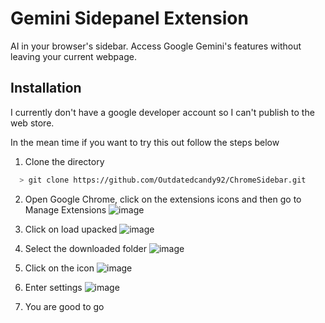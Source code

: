 
# Gemini Sidepanel Extension

AI in your browser's sidebar. Access Google Gemini's features without leaving your current webpage.




## Installation

I currently don't have a google developer account so I can't publish to the web store.

In the mean time if you want to try this out follow the steps below

1) Clone the directory
```bash
  > git clone https://github.com/Outdatedcandy92/ChromeSidebar.git
```
2) Open Google Chrome, click on the extensions icons and then go to Manage Extensions
![image](https://github.com/Outdatedcandy92/ChromeSidebar/assets/138517406/cf60fcc9-3dd1-43fb-8c2c-d81634884f16)  

3) Click on load upacked
![image](https://github.com/Outdatedcandy92/ChromeSidebar/assets/138517406/3ebf2bca-cf78-4b2d-a15e-b7bf1ff9b060)  

4) Select the downloaded folder
![image](https://github.com/Outdatedcandy92/ChromeSidebar/assets/138517406/3c94f9e8-8eb5-4814-87b9-abdf7bd9f969)

5) Click on the icon
![image](https://github.com/Outdatedcandy92/ChromeSidebar/assets/138517406/2b5017fa-1dc1-406c-8cbb-04ebd9f6407b)

6) Enter settings
![image](https://github.com/Outdatedcandy92/ChromeSidebar/assets/138517406/6f6fea97-04f7-490f-bcae-b8de48b85ec0)

7) You are good to go
